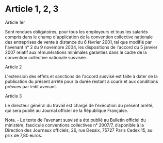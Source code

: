 # Article 1,  2,  3

  
 Article 1er  
  
 Sont rendues obligatoires, pour tous les employeurs et tous les salariés compris dans le champ d'application de la convention collective nationale des entreprises de vente à distance du 6 février 2001, tel que modifié par l'avenant n° 2 du 9 novembre 2004, les dispositions de l'accord du 5 janvier 2007 relatif aux rémunérations minimales garanties dans le cadre de la convention collective nationale susvisée.  
  
 Article 2  
  
 L'extension des effets et sanctions de l'accord susvisé est faite à dater de la publication du présent arrêté pour la durée restant à courir et aux conditions prévues par ledit avenant.  
  
 Article 3  
  
 Le directeur général du travail est chargé de l'exécution du présent arrêté, qui sera publié au Journal officiel de la République Française.  
  
 Nota. - Le texte de l'avenant susvisé a été publié au Bulletin officiel du ministère, fascicule conventions collectives n° 2007/7, disponible à la Direction des Journaux officiels, 26, rue Desaix, 75727 Paris Cedex 15, au prix de 7,80 euros.  
